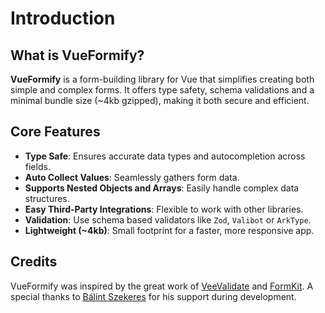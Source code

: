 # Introduction

## What is VueFormify?

<strong>VueFormify</strong> is a form-building library for Vue that simplifies creating both simple and complex forms. It offers type safety, schema validations and a minimal bundle size (~4kb gzipped), making it both secure and efficient.

## Core Features

- <strong>Type Safe</strong>: Ensures accurate data types and autocompletion across fields.
- <strong>Auto Collect Values</strong>: Seamlessly gathers form data.
- <strong>Supports Nested Objects and Arrays</strong>: Easily handle complex data structures. 
- <strong>Easy Third-Party Integrations</strong>: Flexible to work with other libraries.
- <strong>Validation</strong>: Use schema based validators like `Zod`, `Valibot` or `ArkType`.
- <strong>Lightweight (~4kb)</strong>: Small footprint for a faster, more responsive app. 

## Credits

VueFormify was inspired by the great work of <a href="https://vee-validate.logaretm.com/v4/" target="_blank">VeeValidate</a> and <a href="https://formkit.com/" target="_blank">FormKit</a>. A special thanks to <a href="https://b4lint.hu" target="_blank">Bálint Szekeres</a> for his support during development.
